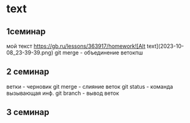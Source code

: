 # text

## 1семинар
мой текст
https://gb.ru/lessons/363917/homework![Alt text](2023-10-08_23-39-39.png)
git merge - объединение ветокпш

## 2 семинар
ветки - черновик
git merge - слияние веток
git status - команда вызывающая инф.
git branch - вывод веток
## 3 семинар